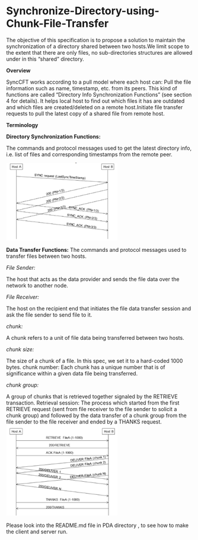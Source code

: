 # Synchronize-Directory-using-Chunk-File-Transfer

The objective of this specification is to propose a solution to maintain the synchronization of a directory shared between two hosts.We limit scope to the extent that there are only files, no sub-directories structures are allowed under in this “shared” directory.



**Overview**

SyncCFT works according to a pull model where each host can:
Pull the file information such as name, timestamp, etc. from its peers. This kind of functions are called “Directory Info Synchronization Functions” (see section 4 for details). It helps local host to find out which files it has are outdated and which files are created/deleted on a remote host.Initiate file transfer requests to pull the latest copy of a shared file from remote host.


**Terminology**

**Directory Synchronization Functions:**

The commands and protocol messages used to get the latest directory info, i.e. list of files
and corresponding timestamps from the remote peer.


<img src="https://github.com/gill-gemini/Synchronize-Directory-using-Chunk-File-Transfer/blob/master/synchronisefunctions.png" width="300">


**Data Transfer Functions:**
The commands and protocol messages used to transfer files between two hosts.

*File Sender:*

The host that acts as the data provider and sends the file data over the network to another
node.

*File Receiver:*

The host on the recipient end that initiates the file data transfer session and ask the file
sender to send file to it.

*chunk:*

A chunk refers to a unit of file data being transferred between two hosts.

*chunk size:*

The size of a chunk of a file. In this spec, we set it to a hard-coded 1000 bytes.
chunk number:
Each chunk has a unique number that is of significance within a given data file being
transferred.

*chunk group:*

A group of chunks that is retrieved together signaled by the RETRIEVE transaction.
Retrieval session:
The process which started from the first RETRIEVE request (sent from file receiver to the
file sender to solicit a chunk group) and followed by the data transfer of a chunk group from the file
sender to the file receiver and ended by a THANKS request.
<img src="https://github.com/gill-gemini/Synchronize-Directory-using-Chunk-File-Transfer/blob/master/informationretrieval.png" width="300">

Please look into the README.md file in PDA directory , to see how to make the client and server run.
